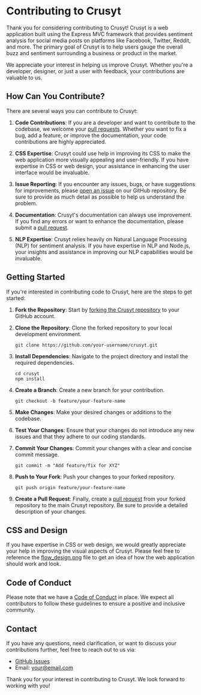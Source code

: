 # Contributing to Crusyt

Thank you for considering contributing to Crusyt! Crusyt is a web application built using the Express MVC framework that provides sentiment analysis for social media posts on platforms like Facebook, Twitter, Reddit, and more. The primary goal of Crusyt is to help users gauge the overall buzz and sentiment surrounding a business or product in the market.

We appreciate your interest in helping us improve Crusyt. Whether you're a developer, designer, or just a user with feedback, your contributions are valuable to us.

## How Can You Contribute?

There are several ways you can contribute to Crusyt:

1. **Code Contributions**: If you are a developer and want to contribute to the codebase, we welcome your [pull requests](https://github.com/apoorvapendse/CruSyt/pulls). Whether you want to fix a bug, add a feature, or improve the documentation, your code contributions are highly appreciated.

2. **CSS Expertise**: Crusyt could use help in improving its CSS to make the web application more visually appealing and user-friendly. If you have expertise in CSS or web design, your assistance in enhancing the user interface would be invaluable.

3. **Issue Reporting**: If you encounter any issues, bugs, or have suggestions for improvements, please [open an issue](https://github.com/your-username/crusyt/issues) on our GitHub repository. Be sure to provide as much detail as possible to help us understand the problem.

4. **Documentation**: Crusyt's documentation can always use improvement. If you find any errors or want to enhance the documentation, please submit a [pull request](https://github.com/apoorvapendse/crusyt/pulls).

5. **NLP Expertise**: Crusyt relies heavily on Natural Language Processing (NLP) for sentiment analysis. If you have expertise in NLP and Node.js, your insights and assistance in improving our NLP capabilities would be invaluable.

## Getting Started

If you're interested in contributing code to Crusyt, here are the steps to get started:

1. **Fork the Repository**: Start by [forking the Crusyt repository](https://github.com/apoorvapendse/CruSyt/fork) to your GitHub account.

2. **Clone the Repository**: Clone the forked repository to your local development environment.

    ```shell
    git clone https://github.com/your-username/crusyt.git
    ```

3. **Install Dependencies**: Navigate to the project directory and install the required dependencies.

    ```shell
    cd crusyt
    npm install
    ```

4. **Create a Branch**: Create a new branch for your contribution.

    ```shell
    git checkout -b feature/your-feature-name
    ```

5. **Make Changes**: Make your desired changes or additions to the codebase.

6. **Test Your Changes**: Ensure that your changes do not introduce any new issues and that they adhere to our coding standards.

7. **Commit Your Changes**: Commit your changes with a clear and concise commit message.

    ```shell
    git commit -m "Add feature/fix for XYZ"
    ```

8. **Push to Your Fork**: Push your changes to your forked repository.

    ```shell
    git push origin feature/your-feature-name
    ```

9. **Create a Pull Request**: Finally, create a [pull request](https://github.com/apoorvapendse/CruSyt/compare) from your forked repository to the main Crusyt repository. Be sure to provide a detailed description of your changes.

## CSS and Design

If you have expertise in CSS or web design, we would greatly appreciate your help in improving the visual aspects of Crusyt. Please feel free to reference the [flow_design.png](flow_design.png) file to get an idea of how the web application should work and look.

## Code of Conduct

Please note that we have a [Code of Conduct](CODE_OF_CONDUCT.md) in place. We expect all contributors to follow these guidelines to ensure a positive and inclusive community.

## Contact

If you have any questions, need clarification, or want to discuss your contributions further, feel free to reach out to us via:

- [GitHub Issues](https://github.com/apoorvapendse/CruSyt/issues)
- Email: your@email.com

Thank you for your interest in contributing to Crusyt. We look forward to working with you!
